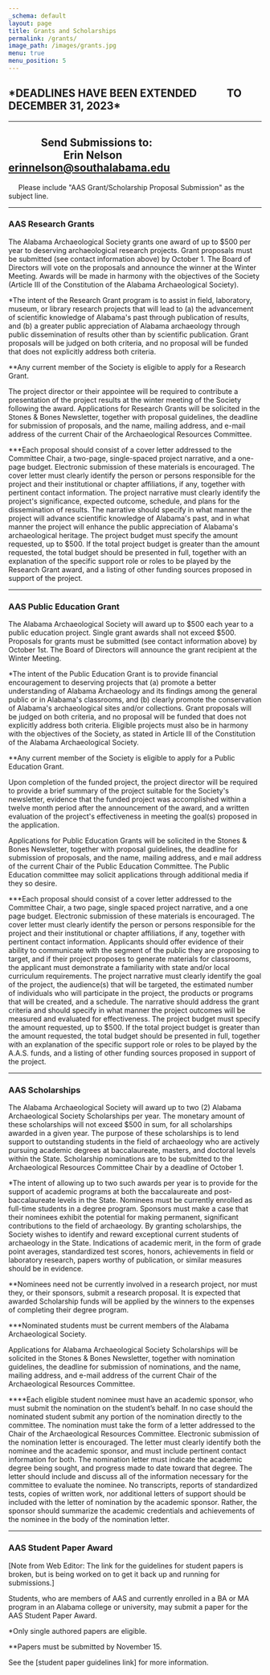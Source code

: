 ```yaml
---
_schema: default
layout: page
title: Grants and Scholarships
permalink: /grants/
image_path: /images/grants.jpg
menu: true
menu_position: 5
---
```

## \*DEADLINES HAVE BEEN EXTENDED &nbsp; &nbsp; &nbsp; &nbsp; &nbsp;&nbsp; TO DECEMBER 31, 2023\*

---

## &nbsp; &nbsp; &nbsp; &nbsp; &nbsp; &nbsp;&nbsp; Send Submissions to:<br>&nbsp; &nbsp; &nbsp; &nbsp; &nbsp; &nbsp; &nbsp; &nbsp; &nbsp; &nbsp; &nbsp; Erin Nelson &nbsp; &nbsp;&nbsp; [erinnelson@southalabama.edu](mailto:erinnelson@southalabama.edu?subject=AAS%20Grant%2FScholarship%20Proposal%20Submission)

&nbsp; &nbsp;&nbsp; Please include "AAS Grant/Scholarship Proposal Submission" as the subject line.

---

### AAS Research Grants

The Alabama Archaeological Society grants one award of up to $500 per year to deserving archaeological research projects. Grant proposals must be submitted (see contact information above) by October 1. The Board of Directors will vote on the proposals and announce the winner at the Winter Meeting. Awards will be made in harmony with the objectives of the Society (Article III of the Constitution of the Alabama Archaeological Society).

\*The intent of the Research Grant program is to assist in field, laboratory, museum, or library research projects that will lead to (a) the advancement of scientific knowledge of Alabama's past through publication of results, and (b) a greater public appreciation of Alabama archaeology through public dissemination of results other than by scientific publication. Grant proposals will be judged on both criteria, and no proposal will be funded that does not explicitly address both criteria.

\*\*Any current member of the Society is eligible to apply for a Research Grant.

The project director or their appointee will be required to contribute a presentation of the project results at the winter meeting of the Society following the award. Applications for Research Grants will be solicited in the Stones & Bones Newsletter, together with proposal guidelines, the deadline for submission of proposals, and the name, mailing address, and e-mail address of the current Chair of the Archaeological Resources Committee.

\*\*\*Each proposal should consist of a cover letter addressed to the Committee Chair, a two-page, single-spaced project narrative, and a one-page budget. Electronic submission of these materials is encouraged. The cover letter must clearly identify the person or persons responsible for the project and their institutional or chapter affiliations, if any, together with pertinent contact information. The project narrative must clearly identify the project's significance, expected outcome, schedule, and plans for the dissemination of results. The narrative should specify in what manner the project will advance scientific knowledge of Alabama's past, and in what manner the project will enhance the public appreciation of Alabama's archaeological heritage. The project budget must specify the amount requested, up to $500. If the total project budget is greater than the amount requested, the total budget should be presented in full, together with an explanation of the specific support role or roles to be played by the Research Grant award, and a listing of other funding sources proposed in support of the project.

---

### AAS Public Education Grant

The Alabama Archaeological Society will award up to $500 each year to a public education project. Single grant awards shall not exceed $500. Proposals for grants must be submitted (see contact information above) by October 1st. The Board of Directors will announce the grant recipient at the Winter Meeting.

\*The intent of the Public Education Grant is to provide financial encouragement to deserving projects that (a) promote a better understanding of Alabama Archaeology and its findings among the general public or in Alabama's classrooms, and (b) clearly promote the conservation of Alabama's archaeological sites and/or collections. Grant proposals will be judged on both criteria, and no proposal will be funded that does not explicitly address both criteria. Eligible projects must also be in harmony with the objectives of the Society, as stated in Article III of the Constitution of the Alabama Archaeological Society.

\*\*Any current member of the Society is eligible to apply for a Public Education Grant.

Upon completion of the funded project, the project director will be required to provide a brief summary of the project suitable for the Society's newsletter, evidence that the funded project was accomplished within a twelve month period after the announcement of the award, and a written evaluation of the project's effectiveness in meeting the goal(s) proposed in the application.

Applications for Public Education Grants will be solicited in the Stones & Bones Newsletter, together with proposal guidelines, the deadline for submission of proposals, and the name, mailing address, and e mail address of the current Chair of the Public Education Committee. The Public Education committee may solicit applications through additional media if they so desire.

\*\*\*Each proposal should consist of a cover letter addressed to the Committee Chair, a two page, single spaced project narrative, and a one page budget. Electronic submission of these materials is encouraged. The cover letter must clearly identify the person or persons responsible for the project and their institutional or chapter affiliations, if any, together with pertinent contact information. Applicants should offer evidence of their ability to communicate with the segment of the public they are proposing to target, and if their project proposes to generate materials for classrooms, the applicant must demonstrate a familiarity with state and/or local curriculum requirements. The project narrative must clearly identify the goal of the project, the audience(s) that will be targeted, the estimated number of individuals who will participate in the project, the products or programs that will be created, and a schedule. The narrative should address the grant criteria and should specify in what manner the project outcomes will be measured and evaluated for effectiveness. The project budget must specify the amount requested, up to $500. If the total project budget is greater than the amount requested, the total budget should be presented in full, together with an explanation of the specific support role or roles to be played by the A.A.S. funds, and a listing of other funding sources proposed in support of the project.

---

### AAS Scholarships

The Alabama Archaeological Society will award up to two (2) Alabama Archaeological Society Scholarships per year. The monetary amount of these scholarships will not exceed $500 in sum, for all scholarships awarded in a given year. The purpose of these scholarships is to lend support to outstanding students in the field of archaeology who are actively pursuing academic degrees at baccalaureate, masters, and doctoral levels within the State. Scholarship nominations are to be submitted to the Archaeological Resources Committee Chair by a deadline of October 1.

\*The intent of allowing up to two such awards per year is to provide for the support of academic programs at both the baccalaureate and post-baccalaureate levels in the State. Nominees must be currently enrolled as full-time students in a degree program. Sponsors must make a case that their nominees exhibit the potential for making permanent, significant contributions to the field of archaeology. By granting scholarships, the Society wishes to identify and reward exceptional current students of archaeology in the State. Indications of academic merit, in the form of grade point averages, standardized test scores, honors, achievements in field or laboratory research, papers worthy of publication, or similar measures should be in evidence.

\*\*Nominees need not be currently involved in a research project, nor must they, or their sponsors, submit a research proposal. It is expected that awarded Scholarship funds will be applied by the winners to the expenses of completing their degree program.

\*\*\*Nominated students must be current members of the Alabama Archaeological Society.

Applications for Alabama Archaeological Society Scholarships will be solicited in the Stones & Bones Newsletter, together with nomination guidelines, the deadline for submission of nominations, and the name, mailing address, and e-mail address of the current Chair of the Archaeological Resources Committee.

\*\*\*\*Each eligible student nominee must have an academic sponsor, who must submit the nomination on the student’s behalf. In no case should the nominated student submit any portion of the nomination directly to the committee. The nomination must take the form of a letter addressed to the Chair of the Archaeological Resources Committee. Electronic submission of the nomination letter is encouraged. The letter must clearly identify both the nominee and the academic sponsor, and must include pertinent contact information for both. The nomination letter must indicate the academic degree being sought, and progress made to date toward that degree. The letter should include and discuss all of the information necessary for the committee to evaluate the nominee. No transcripts, reports of standardized tests, copies of written work, nor additional letters of support should be included with the letter of nomination by the academic sponsor. Rather, the sponsor should summarize the academic credentials and achievements of the nominee in the body of the nomination letter.

---

### AAS Student Paper Award

\[Note from Web Editor: The link for the guidelines for student papers is broken, but is being worked on to get it back up and running for submissions.\]

Students, who are members of AAS and currently enrolled in a BA or MA program in an Alabama college or university, may submit a paper for the AAS Student Paper Award.

\*Only single authored papers are eligible.

\*\*Papers must be submitted by November 15.

See the \[student paper guidelines link\] for more information.